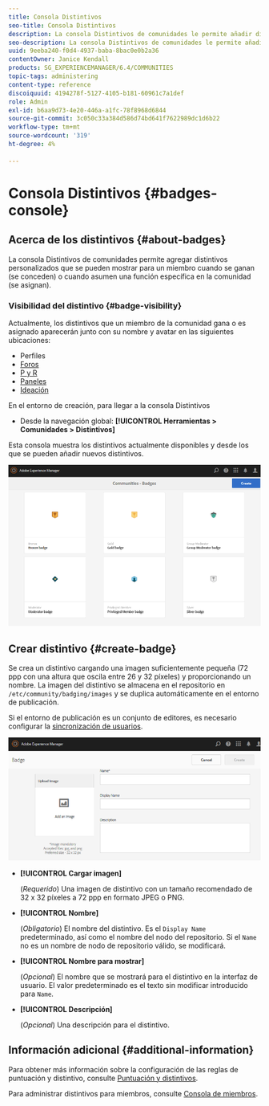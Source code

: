 ```yaml
---
title: Consola Distintivos
seo-title: Consola Distintivos
description: La consola Distintivos de comunidades le permite añadir distintivos personalizados que se pueden mostrar para los miembros cuando se ganan (se conceden) o cuando asumen una función específica en la comunidad (se asignan)
seo-description: La consola Distintivos de comunidades le permite añadir distintivos personalizados que se pueden mostrar para los miembros cuando se ganan (se conceden) o cuando asumen una función específica en la comunidad (se asignan)
uuid: 9eeba240-f0d4-4937-baba-8bac0e0b2a36
contentOwner: Janice Kendall
products: SG_EXPERIENCEMANAGER/6.4/COMMUNITIES
topic-tags: administering
content-type: reference
discoiquuid: 4194278f-5127-4105-b181-60961c7a1def
role: Admin
exl-id: b6aa9d73-4e20-446a-a1fc-78f8968d6844
source-git-commit: 3c050c33a384d586d74bd641f7622989dc1d6b22
workflow-type: tm+mt
source-wordcount: '319'
ht-degree: 4%

---
```


# Consola Distintivos {#badges-console}

## Acerca de los distintivos {#about-badges}

La consola Distintivos de comunidades permite agregar distintivos personalizados que se pueden mostrar para un miembro cuando se ganan (se conceden) o cuando asumen una función específica en la comunidad (se asignan).

### Visibilidad del distintivo {#badge-visibility}

Actualmente, los distintivos que un miembro de la comunidad gana o es asignado aparecerán junto con su nombre y avatar en las siguientes ubicaciones:

* Perfiles
* [Foros](forum.md)
* [P y R](working-with-qna.md)
* [Paneles](enabling-leaderboard.md)
* [Ideación](ideation-feature.md)

En el entorno de creación, para llegar a la consola Distintivos

* Desde la navegación global: **[!UICONTROL Herramientas > Comunidades > Distintivos]**

Esta consola muestra los distintivos actualmente disponibles y desde los que se pueden añadir nuevos distintivos.

![chlimage_1-242](assets/chlimage_1-242.png)

## Crear distintivo {#create-badge}

Se crea un distintivo cargando una imagen suficientemente pequeña (72 ppp con una altura que oscila entre 26 y 32 píxeles) y proporcionando un nombre. La imagen del distintivo se almacena en el repositorio en `/etc/community/badging/images` y se duplica automáticamente en el entorno de publicación.

Si el entorno de publicación es un conjunto de editores, es necesario configurar la [sincronización de usuarios](sync.md).

![imagen_1-243](assets/chlimage_1-243.png)

* **[!UICONTROL Cargar imagen]**

   (*Requerido*) Una imagen de distintivo con un tamaño recomendado de 32 x 32 píxeles a 72 ppp en formato JPEG o PNG.

* **[!UICONTROL Nombre]**

   (*Obligatorio*) El nombre del distintivo. Es el `Display Name` predeterminado, así como el nombre del nodo del repositorio. Si el `Name` no es un nombre de nodo de repositorio válido, se modificará.

* **[!UICONTROL Nombre para mostrar]**

   (*Opcional*) El nombre que se mostrará para el distintivo en la interfaz de usuario. El valor predeterminado es el texto sin modificar introducido para `Name`.

* **[!UICONTROL Descripción]**

   (*Opcional*) Una descripción para el distintivo.

## Información adicional {#additional-information}

Para obtener más información sobre la configuración de las reglas de puntuación y distintivo, consulte [Puntuación y distintivos](implementing-scoring.md).

Para administrar distintivos para miembros, consulte [Consola de miembros](members.md).
